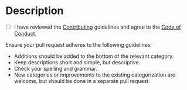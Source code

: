 # Description

- [ ] I have reviewed the [Contributing](./CONTRIBUTING.md) guidelines and agree
  to the [Code of Conduct](./CODE_OF_CONDUCT.md).

Ensure your pull request adheres to the following guidelines:

- Additions should be added to the bottom of the relevant category.
- Keep descriptions short and simple, but descriptive.
- Check your spelling and grammar.
- New categories or improvements to the existing categorization are welcome, but
  should be done in a separate pull request.
